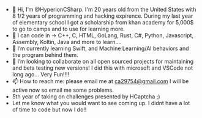 - 👋 Hi, I’m @HyperionCSharp. I'm 20 years old from the United States with 8 1/2 years of programming and hacking expirence. During my last year of elementary school I got a scholarship from khan academy for 5,000$ to go to camps and to use for learning more.
- 👀 I can code in -> C++, C, HTML, GoLang, Rust, C#, Python, Javascript, Assembly, Koltin, Java and more to learn....
- 🌱 I’m currently learning Swift, and Machine Learning/AI behaviors and the program behind them.
- 💞️ I’m looking to collaborate on all open sourced projects for maintaining and beta testing new versions! I did this with microsoft and VSCode not long ago... Very Fun!!!!
- 📫 How to reach me: please email me at ca29754@gmail.com I will be active now so email me some problems.
- 5th year of taking on challenges presented by HCaptcha ;)
- Let me know what you would want to see coming up. I didnt have a lot of time to code but now I do!!

<!---
HyperionCSharp/HyperionCSharp is a ✨ special ✨ repository because its `README.md` (this file) appears on your GitHub profile.
You can click the Preview link to take a look at your changes.
--->
